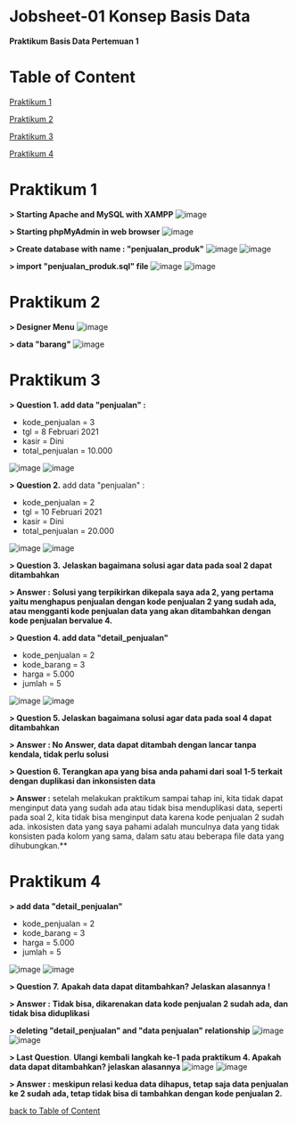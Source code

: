 # Jobsheet-01 Konsep Basis Data
**Praktikum Basis Data Pertemuan 1**
# Table of Content
[Praktikum 1](https://github.com/lieeh/learn_database/tree/main/meeting_1#praktikum-1)

[Praktikum 2](https://github.com/lieeh/learn_database/tree/main/meeting_1#praktikum-2)

[Praktikum 3](https://github.com/lieeh/learn_database/tree/main/meeting_1#praktikum-3)

[Praktikum 4](https://github.com/lieeh/learn_database/tree/main/meeting_1#praktikum-4)

# Praktikum 1

**> Starting Apache and MySQL with XAMPP**
![image](https://github.com/lieeh/learn_myphpadmin/assets/150438523/c022526c-5328-41c4-a189-7924e6896868)

**> Starting phpMyAdmin in web browser**
![image](https://github.com/lieeh/learn_myphpadmin/assets/150438523/6c74d119-abf8-4a57-9228-9500589a6c8c)

**> Create database with name : "penjualan_produk"**
![image](https://github.com/lieeh/learn_myphpadmin/assets/150438523/04a73752-c771-4c3a-87ed-abe9cde3b25e)
![image](https://github.com/lieeh/learn_myphpadmin/assets/150438523/2f290d29-8ac5-470d-b330-6cf30fa483f5)

**> import "penjualan_produk.sql" file**
![image](https://github.com/lieeh/learn_myphpadmin/assets/150438523/63bc9e37-fb3b-4895-b97d-48620ba4942b)
![image](https://github.com/lieeh/learn_myphpadmin/assets/150438523/415e3240-9f39-4e82-a1bc-17f9129a51e9)

# Praktikum 2
**> Designer Menu**
![image](https://github.com/lieeh/learn_myphpadmin/assets/150438523/9cc7d2f0-3085-4d65-a676-e0200d0c38be)

**> data "barang"**
![image](https://github.com/lieeh/learn_myphpadmin/assets/150438523/3cf1c215-c905-438e-8d8d-8bc6192e7453)

# Praktikum 3
****> Question 1.** add data "penjualan" :**
- kode_penjualan = 3 
- tgl = 8 Februari 2021
- kasir = Dini 
- total_penjualan = 10.000

![image](https://github.com/lieeh/learn_myphpadmin/assets/150438523/efe66dc7-3fba-4206-b100-61a37f763ce2)
![image](https://github.com/lieeh/learn_myphpadmin/assets/150438523/b612c462-54f5-4957-bb07-5dc030ee19bf)

**> Question 2.** add data "penjualan" :
- kode_penjualan = 2
- tgl = 10 Februari 2021
- kasir = Dini 
- total_penjualan = 20.000

![image](https://github.com/lieeh/learn_myphpadmin/assets/150438523/e8a60830-1fcd-4589-ad25-b035b31aff65)
![image](https://github.com/lieeh/learn_myphpadmin/assets/150438523/24c5da0a-7993-4a7d-beec-d91a95508e7a)

**> Question 3.** **Jelaskan bagaimana solusi agar data pada soal 2 dapat ditambahkan**

**> Answer :** **Solusi yang terpikirkan dikepala saya ada 2, yang pertama yaitu menghapus penjualan dengan kode penjualan 2 yang sudah ada, atau mengganti kode penjualan data yang akan ditambahkan dengan kode penjualan bervalue 4.**

**> Question 4. add data "detail_penjualan"**
- kode_penjualan = 2 
- kode_barang = 3 
- harga = 5.000 
- jumlah = 5

![image](https://github.com/lieeh/learn_myphpadmin/assets/150438523/d063d37d-004f-4f32-b539-a4be2bc89e98)
![image](https://github.com/lieeh/learn_myphpadmin/assets/150438523/4359a47e-bcca-47ba-85f6-2f516849a51e)

****> Question 5.** Jelaskan bagaimana solusi agar data pada soal 4 dapat ditambahkan**

****> Answer :** No Answer, data dapat ditambah dengan lancar tanpa kendala, tidak perlu solusi**

**> Question 6. Terangkan apa yang bisa anda pahami dari soal 1-5 terkait dengan duplikasi dan inkonsisten data**

**> Answer :** setelah melakukan praktikum sampai tahap ini, kita tidak dapat menginput data yang sudah ada atau tidak bisa menduplikasi data, seperti pada soal 2, kita tidak bisa menginput data karena kode penjualan 2 sudah ada. inkosisten data yang saya pahami adalah munculnya data yang tidak konsisten pada kolom yang sama, dalam satu atau beberapa file data yang dihubungkan.**

# Praktikum 4
**> add data "detail_penjualan"**
- kode_penjualan = 2 
- kode_barang = 3 
- harga = 5.000 
- jumlah = 5

![image](https://github.com/lieeh/learn_myphpadmin/assets/150438523/aada7b19-b4de-40a6-b8b3-f2a706f7ee3d)
![image](https://github.com/lieeh/learn_myphpadmin/assets/150438523/9f7d9ad3-922c-44d0-a79b-a181e458e1fa)

**> Question 7.** **Apakah data dapat ditambahkan? Jelaskan alasannya !**

**> Answer :** **Tidak bisa, dikarenakan data kode penjualan 2 sudah ada, dan tidak bisa diduplikasi**

**> deleting "detail_penjualan" and "data penjualan" relationship**
![image](https://github.com/lieeh/learn_myphpadmin/assets/150438523/0fc09ec4-fad7-4782-9a72-733ee9755a98)
![image](https://github.com/lieeh/learn_myphpadmin/assets/150438523/ab7443f4-896f-431e-a74c-983180a73906)

**> Last Question**. **Ulangi kembali langkah ke-1 pada praktikum 4. Apakah data dapat ditambahkan? jelaskan 
alasannya**
![image](https://github.com/lieeh/learn_myphpadmin/assets/150438523/866256a7-f760-454e-bbb7-1a5802953e17)
![image](https://github.com/lieeh/learn_myphpadmin/assets/150438523/e9425daa-2d55-4f3b-8ea4-e517e035cfd5)

**> Answer :** **meskipun relasi kedua data dihapus, tetap saja data penjualan ke 2 sudah ada, tetap tidak bisa di tambahkan dengan kode penjualan 2.**

[back to Table of Content](https://github.com/lieeh/learn_database/tree/main/meeting_1#table-of-content)
























